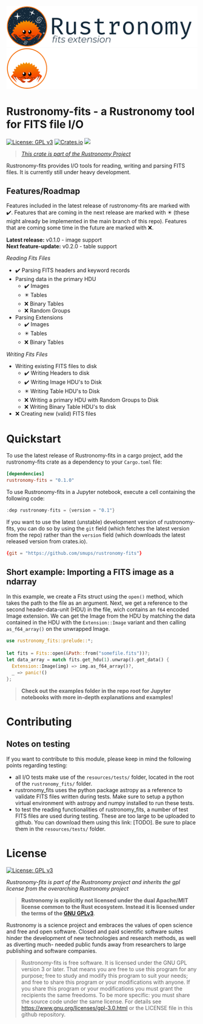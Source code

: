 ![](https://github.com/smups/rustronomy/blob/main/logos/Rustronomy-fits_github_banner_dark.png?raw=true#gh-light-mode-only)
![](https://github.com/smups/rustronomy/blob/main/logos/Rustronomy-fits_github_banner_light.png#gh-dark-mode-only)

# Rustronomy-fits - a Rustronomy tool for FITS file I/O
[![License: GPL v3](https://img.shields.io/badge/License-GPLv3-blue.svg)](https://www.gnu.org/licenses/gpl-3.0)
[![Crates.io](https://img.shields.io/crates/v/rustronomy-fits)](https://crates.io/crates/rustronomy-fits)
![](https://img.shields.io/crates/d/rustronomy-fits)
>[_This crate is part of the Rustronomy Project_](https://github.com/smups/rustronomy)

Rustronomy-fits provides I/O tools for reading, writing and parsing FITS files. It is currently still under heavy development.

## Features/Roadmap
Features included in the latest release of rustronomy-fits are marked with ✔️.
Features that are coming in the next release are marked with ✴️ (these might
already be implemented in the main branch of this repo). Features that are coming
some time in the future are marked with ❌.

**Latest release:** v0.1.0 - image support <br>
**Next feature-update:** v0.2.0 - table support

_Reading Fits Files_
- ✔️ Parsing FITS headers and keyword records
- Parsing data in the primary HDU
  - ✔️ Images
  - ✴️ Tables
  - ❌ Binary Tables
  - ❌ Random Groups
- Parsing Extensions
  - ✔️ Images
  - ✴️ Tables
  - ❌ Binary Tables
 
_Writing Fits Files_
- Writing existing FITS files to disk
  - ✔️ Writing Headers to disk
  - ✔️ Writing Image HDU's to Disk
  - ✴️ Writing Table HDU's to Disk
  - ❌ Writing a primary HDU with Random Groups to Disk
  - ❌ Writing Binary Table HDU's to disk
- ❌ Creating new (valid) FITS files

# Quickstart
To use the latest release of Rustronomy-fits in a cargo project, add the rustronomy-fits crate as a dependency to your `Cargo.toml` file:
```toml
[dependencies]
rustronomy-fits = "0.1.0"
```
To use Rustronomy-fits in a Jupyter notebook, execute a cell containing the following code:
```rust
:dep rustronomy-fits = {version = "0.1"}
```
If you want to use the latest (unstable) development version of rustronomy-fits, you can do so by using the `git` field (which fetches the latest version from the repo) rather than the `version` field (which downloads the latest released version from crates.io). 
```toml
{git = "https://github.com/smups/rustronomy-fits"}
```

## Short example: Importing a FITS image as a ndarray
In this example, we create a Fits struct using the `open()` method, which takes
the path to the file as an argument. Next, we get a reference to the second
header-data-unit (HDU) in the file, wich contains an `f64` encoded Image
extension. We can get the Image from the HDU by matching the data contained in
the HDU with the `Extension::Image` variant and then calling `as_f64_array()` on
the unwrapped Image.
```rust
use rustronomy_fits::prelude::*;

let fits = Fits::open(&Path::from("somefile.fits"))?;
let data_array = match fits.get_hdu(1).unwrap().get_data() {
  Extension::Image(img) => img.as_f64_array()?,
  _ => panic!()
}; 
```
>**Check out the examples folder in the repo root for Jupyter notebooks with more
in-depth explanations and examples!**

# Contributing
## Notes on testing
If you want to contribute to this module, please keep in mind the following points regarding testing:
- all I/O tests make use of the `resources/tests/` folder, located in the root of the `rustronomy_fits/` folder.
- rustronomy_fits uses the python package astropy as a reference to validate FITS files written during tests. Make sure to setup a python virtual environment with astropy and numpy installed to run these tests.
- to test the reading functionalities of rustronomy_fits, a number of test FITS files are used during testing. These are too large to be uploaded to github. You can download them using this link: [TODO]. Be sure to place them in the `resources/tests/` folder.

# License
[![License: GPL v3](https://img.shields.io/badge/License-GPLv3-blue.svg)](https://www.gnu.org/licenses/gpl-3.0)

_Rustronomy-fits is part of the Rustronomy project and inherits the gpl license
from the overarching Rustronomy project_

>**Rustronomy is explicitly not licensed under the dual
Apache/MIT license common to the Rust ecosystem. Instead it is licensed under
the terms of the [GNU GPLv3](https://www.gnu.org/licenses/gpl-3.0.html)**.

Rustronomy is a science project and embraces the values of open science and free
and open software. Closed and paid scientific software suites hinder the
development of new technologies and research methods, as well as diverting much-
needed public funds away from researchers to large publishing and software
companies.

>Rustronomy-fits is free software.
It is licensed under the GNU GPL version 3 or later.
That means you are free to use this program for any purpose;
free to study and modify this program to suit your needs;
and free to share this program or your modifications with anyone.
If you share this program or your modifications
you must grant the recipients the same freedoms.
To be more specific: you must share the source code under the same license. For details see https://www.gnu.org/licenses/gpl-3.0.html or the LICENSE file in this
github repository.
